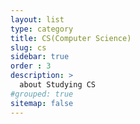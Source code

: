 ```yaml
---
layout: list
type: category
title: CS(Computer Science)
slug: cs
sidebar: true
order : 3
description: >
  about Studying CS 
#grouped: true
sitemap: false
---
```

